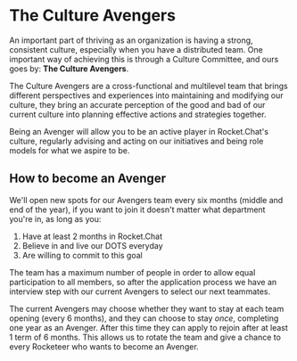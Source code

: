 # The Culture Avengers

An important part of thriving as an organization is having a strong, consistent culture, especially when you have a distributed team. One important way of achieving this is through a Culture Committee, and ours goes by: **The Culture Avengers**.  
  
The Culture Avengers are a cross-functional and multilevel team that brings different perspectives and experiences into maintaining and modifying our culture, they bring an accurate perception of the good and bad of our current culture into planning effective actions and strategies together.  
  
Being an Avenger will allow you to be an active player in Rocket.Chat's culture, regularly advising and acting on our initiatives and being role models for what we aspire to be.

## How to become an Avenger

We'll open new spots for our Avengers team every six months \(middle and end of the year\), if you want to join it doesn't matter what department you're in, as long as you:

1. Have at least 2 months in Rocket.Chat
2. Believe in and live our DOTS everyday
3. Are willing to commit to this goal 

The team has a maximum number of people in order to allow equal participation to all members, so after the application process we have an interview step with our current Avengers to select our next teammates. 

The current Avengers may choose whether they want to stay at each team opening \(every 6 months\), and they can choose to stay _once_, completing one year as an Avenger. After this time they can apply to rejoin after at least 1 term of 6 months. This allows us to rotate the team and give a chance to every Rocketeer who wants to become an Avenger.

